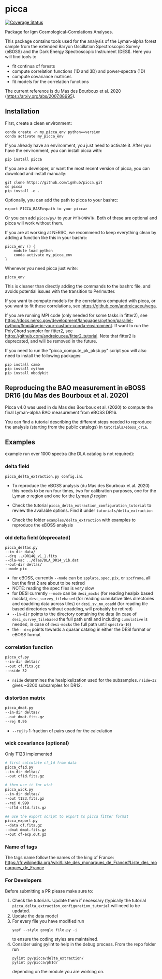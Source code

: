 # picca
[![Coverage Status](https://coveralls.io/repos/github/igmhub/picca/badge.svg?branch=master)](https://coveralls.io/github/igmhub/picca?branch=master)

Package for Igm Cosmological-Correlations Analyses.

This package contains tools used for the analysis of the Lyman-alpha forest sample from the extended Baryon Oscillation Spectroscopic Survey (eBOSS) and the Dark Energy Spectroscopic Instrument (DESI). Here you will find tools to

- fit continua of forests
- compute correlation functions (1D and 3D) and power-spectra (1D)
- compute covariance matrices
- fit models for the correlation functions

The current reference is du Mas des Bourboux et al. 2020 (https://arxiv.org/abs/2007.08995).

## Installation
First, create a clean environment:
```
conda create -n my_picca_env python==version
conda activate my_picca_env
```
If you already have an environment, you just need to activate it.
After you have the environment, you can install picca with:
```
pip install picca
```
If you are a developer, or want the most recent version of picca, you can download and install manually:
```
git clone https://github.com/igmhub/picca.git
cd picca
pip install -e .
```
Optionally, you can add the path to picca to your bashrc:
```
export PICCA_BASE=<path to your picca>
```
Or you can add `picca/py/` to your `PYTHONPATH`. Both of these are optional and picca will work without them.

If you are at working at NERSC, we recommend to keep everything clean by adding a function like this in your bashrc:
```
picca_env () {
    module load python
    conda activate my_picca_env
}
```
Whenever you need picca just write:
```
picca_env
```
This is cleaner than directly adding the commands to the bashrc file, and avoids potential issues with the transition to Perlmutter.

If you want to compute models for the correlations computed with picca, or you want to fit these correlations, see https://github.com/andreicuceu/vega.

If you are running MPI code (only needed for some tasks in fitter2), see https://docs.nersc.gov/development/languages/python/parallel-python/#mpi4py-in-your-custom-conda-environment. If want to run the PolyChord sampler for fitter2, see https://github.com/andreicuceu/fitter2_tutorial. Note that fitter2 is deprecated, and will be removed in the future.

If you need to run the "picca_compute_pk_pksb.py" script you will also need to install the following packages:
```
pip install camb
pip install cython
pip install nbodykit
```

## Reproducing the BAO measurement in eBOSS DR16 (du Mas des Bourboux et al. 2020)

Picca v4.0 was used in du Mas des Bourboux et al. (2020) to compute the final Lyman-alpha BAO measurement from eBOSS DR16.

You can find a tutorial describing the different steps needed to reproduce the analysis (starting from the public catalogs) in `tutorials/eboss_dr16`.


## Examples

example run over 1000 spectra (the DLA catalog is not required):

### delta field
```
picca_delta_extraction.py config.ini
```

* To reproduce the eBOSS analysis (du Mas des Bourboux et al. 2020) this needs to be run four times, two for calibration purposes, one for the Lyman $\alpha$ region and one for the Lyman $\beta$ region

* Check the tutorial `picca_delta_extraction_configuration_tutorial` to review the available options. Find it under `tutorials/delta_extraction`

* Check the folder `examples/delta_extraction` with examples to reproduce the eBOSS analysis

### old delta field (deprecated)

```
picca_deltas.py
--in-dir data/
--drq ../DR14Q_v1_1.fits
--dla-vac ../dlas/DLA_DR14_v1b.dat
--out-dir deltas/
--mode pix
```

*   for eBOSS, currently `--mode` can be  `spplate`, `spec`, `pix`, or `spcframe`, all but the first 2 are about to be retired
*   NOTE: reading the spec files is *very* slow
*   for DESI currently `--mode` can be `desi_mocks` (for reading healpix based mocks), `desi_survey_tilebased` (for reading cumulative tiles directories and coadding data across tiles) or `desi_sv_no_coadd` (for reading tile based directories without coadding, will probably be retired)
*   `--in-dir` points to the directory containing the data (in case of `desi_survey_tilebased` the full path until and including `cumulative` is needed, in case of `desi-mocks` the full path until `spectra-16`)
*   the `--drq` points towards a quasar catalog in either the DESI format or eBOSS format

### correlation function

```bash
picca_cf.py
--in-dir deltas/
--out cf.fits.gz
--nside 32
```
*   `nside` determines the healpixelization used for the subsamples. `nside=32` gives ~3200 subsamples for DR12.

### distortion matrix

```bash
picca_dmat.py
--in-dir deltas/
--out dmat.fits.gz
--rej 0.95
```

*   `--rej` is 1-fraction of pairs used for the calculation

### wick covariance (optional)

Only T123 implemented

```bash
# first calculate cf_1d from data
picca_cf1d.py
--in-dir deltas/
--out cf1d.fits.gz

# then use it for wick
picca_wick.py
--in-dir deltas/
--out t123.fits.gz
--rej 0.999
--cf1d cf1d.fits.gz

## use the export script to export to picca fitter format
picca_export.py
--data cf.fits.gz
--dmat dmat.fits.gz
--out cf-exp.out.gz
```

### Name of tags

The tags name follow the names of the king of France:<br/>
https://fr.wikipedia.org/wiki/Liste_des_monarques_de_France#Liste_des_monarques_de_France

### For Developers
Before submitting a PR please make sure to:
1. Check the tutorials. Update them if necessary (typically the tutorial `picca_delta_extraction_configuration_tutorial` will need to be updated.
2. Update the data model
3. For every file you have modified run
   ```
   yapf --style google file.py -i
   ```
   to ensure the coding styles are maintained.
4. Consider using pylint to help in the debug process. From the repo folder run
   ```
   pylint py/picca/delta_extraction/
   pylint py/picca/pk1d/
   ```
   depending on the module you are working on.
